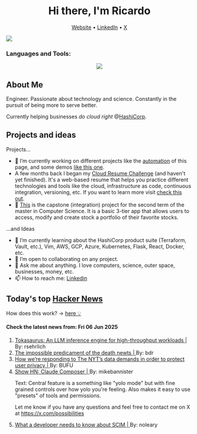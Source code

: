 
<!-- This is an HTML comment in your markdown file -->

<h1 align="center">Hi there, I'm Ricardo</h1>
<p align="center">
  <a href="https://ricardorompar.com" target="_blank">Website</a> •
  <a href="https://www.linkedin.com/in/ricardorompar/" target="_blank">LinkedIn</a> •
  <a href="https://twitter.com/ricardorompar" target="_blank">X</a>
</p>
<img src="https://badges.pufler.dev/visits/{ricardorompar}/{ricardorompar}"/>

<h3 align="left">Languages and Tools:</h3>
<p align="center">
  <a href="https://skillicons.dev" target="_blank">
    <img src="https://skillicons.dev/icons?i=terraform,aws,gcp,azure,git,python,kubernetes,react,js,docker,ubuntu" />
  </a>
</p>

<h2>About Me</h2>
Engineer. Passionate about technology and science. Constantly in the pursuit of being more to serve better.

Currently helping businesses <i>do cloud right</i> @<a href="https://github.com/hashicorp" target="_blank">HashiCorp</a>.

<h2>Projects and ideas</h2>
Projects...
<ul>
  <li>🔭 I’m currently working on different projects like the <a href="https://github.com/ricardorompar/ricardorompar/blob/main/automate.py">automation</a> of this page, and some demos <a href="https://github.com/ricardorompar/boundary-ansible-demo">like this one</a>.
  </li>

  <li >A few months back I began my <a href="https://github.com/ricardorompar/cloudResumeChallenge">Cloud Resume Challenge</a> (and haven't yet finished). It's a web-based resume that helps you practice different technologies and tools like the cloud, infrastructure as code, continuous integration, versioning, etc. If you want to learn more visit <a href="https://cloudresumechallenge.dev/docs/the-challenge/aws/" target="_blank">check this out</a>.
  </li>

  <li>🔭 <a href="https://github.com/ricardorompar/capstoneT2">This</a> is the capstone (integration) project for the second term of the master in Computer Science. It is a basic 3-tier app that allows users to access, modify and create stock a portfolio of their favorite stocks.
  </li>
</ul>
...and Ideas
<ul>
  <li>🌱 I’m currently learning about the HashiCorp product suite (Terraform, Vault, etc.), Vim, AWS, GCP, Azure, Kubernetes, Flask, React, Docker, etc.
  </li>
  <li>👯 I’m open to collaborating on any project.</li>
  <li>💬 Ask me about anything. I love computers, science, outer space, businesses, money, etc.</li>
  <li>📫 How to reach me: <a href="https://www.linkedin.com/in/ricardorompar/" target="_blank">Linkedin</a></li>
</ul>

<h2>Today's top <a href='https://news.ycombinator.com/' target="_blank">Hacker News</a></h2>
How does this work? -> <a href='./AUTOMATIC.md'>here 💡</a>

<h4>Check the latest news from: Fri 06 Jun 2025</h4>
<ol>
<li>
    <a href=https://scalingintelligence.stanford.edu/blogs/tokasaurus/ target="_blank">
        Tokasaurus: An LLM inference engine for high-throughput workloads |
    </a>
    By: rsehrlich
</li>

<li>
    <a href=https://crookedtimber.org/2025/06/05/occasional-paper-the-impossible-predicament-of-the-death-newts/ target="_blank">
        The impossible predicament of the death newts |
    </a>
    By: bdr
</li>

<li>
    <a href=https://openai.com/index/response-to-nyt-data-demands/ target="_blank">
        How we’re responding to The NYT’s data demands in order to protect user privacy |
    </a>
    By: BUFU
</li>

<li>
    <a href=https://github.com/possibilities/claude-composer target="_blank">
        Show HN: Claude Composer |
    </a>
    By: mikebannister
</li>

<p>
Text: Central feature is a something like &quot;yolo mode&quot; but with fine grained controls over how yolo you&#x27;re feeling. Also makes it easy to use &quot;presets&quot; of tools and permissions.<p>Let me know if you have any questions and feel free to contact me on X at <a href="https:&#x2F;&#x2F;x.com&#x2F;possibilities" rel="nofollow">https:&#x2F;&#x2F;x.com&#x2F;possibilities</a> </br>
</p>

<li>
    <a href=https://tesseral.com/blog/what-a-developer-needs-to-know-about-scim target="_blank">
        What a developer needs to know about SCIM |
    </a>
    By: noleary
</li>
</ol>